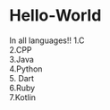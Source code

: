 # Hello-World
In all languages!!
  1.C  
  2.CPP  
  3.Java  
  4.Python  
  5. Dart  
  6.Ruby  
  7.Kotlin  
